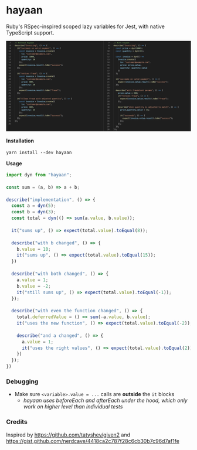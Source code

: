 # hayaan

Ruby's RSpec-inspired scoped lazy variables for Jest, with native TypeScript support.

![Comparison](./README.png)

**Installation**

`yarn install --dev hayaan`

**Usage**

```js
import dyn from "hayaan";

const sum = (a, b) => a + b;

describe("implementation", () => {
  const a = dyn(5);
  const b = dyn(3);
  const total = dyn(() => sum(a.value, b.value));

  it("sums up", () => expect(total.value).toEqual(8));
  
  describe("with b changed", () => {
    b.value = 10;
    it("sums up", () => expect(total.value).toEqual(15));
  })

  describe("with both changed", () => {
    a.value = 1;
    b.value = -2;
    it("still sums up", () => expect(total.value).toEqual(-1));
  });

  describe("with even the function changed", () => {
    total.deferredValue = () => sum(-a.value, b.value);
    it("uses the new function", () => expect(total.value).toEqual(-2));
    
    describe("and a changed", () => {
      a.value = 1;
      it("uses the right values", () => expect(total.value).toEqual(2));
    })
  });
})
```

### Debugging

- Make sure `<variable>.value = ...` calls are **outside** the `it` blocks
  - _hayaan uses beforeEach and afterEach under the hood, which only work on higher level than individual tests_

### Credits

Inspired by https://github.com/tatyshev/given2 and https://gist.github.com/nerdcave/4418ca2c787f28c6cb30b7c96d7af1fe